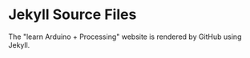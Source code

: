 Jekyll Source Files
===================

The "learn Arduino + Processing" website is rendered by GitHub using Jekyll.
